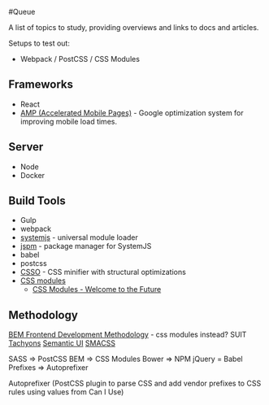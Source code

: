 #Queue

A list of topics to study, providing overviews and links to docs and articles.

Setups to test out:

* Webpack / PostCSS / CSS Modules

## Frameworks
* React
* [AMP (Accelerated Mobile Pages)](https://www.ampproject.org/) - Google optimization system for improving mobile load times.

## Server
* Node
* Docker

## Build Tools
* Gulp
* webpack
* [systemjs](https://github.com/systemjs/systemjs) - universal module loader
* [jspm](http://jspm.io/) - package manager for SystemJS
* babel
* postcss
* [CSSO](https://github.com/css/csso) - CSS minifier with structural optimizations
* [CSS modules](https://github.com/css-modules/css-modules)
    * [CSS Modules - Welcome to the Future](http://glenmaddern.com/articles/css-modules)

## Methodology
[BEM Frontend Development Methodology](https://en.bem.info/) - css modules instead?
SUIT
[Tachyons](http://tachyons.io/)
[Semantic UI](http://semantic-ui.com/)
[SMACSS](https://smacss.com/)


SASS => PostCSS
BEM => CSS Modules
Bower => NPM
jQuery = Babel
Prefixes => Autoprefixer


Autoprefixer (PostCSS plugin to parse CSS and add vendor prefixes to CSS rules using values from Can I Use)

